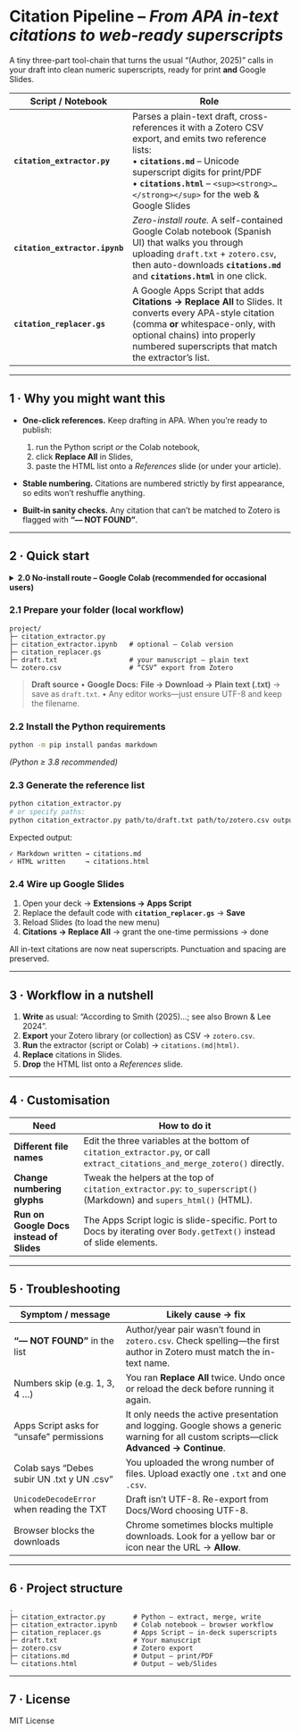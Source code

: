 # Citation Pipeline – *From APA in-text citations to web-ready superscripts*

A tiny three-part tool-chain that turns the usual “(Author, 2025)” calls in your draft into clean numeric superscripts, ready for print **and** Google Slides.

| Script / Notebook              | Role                                                                                                                                                                                                                                                                     |
| ------------------------------ | ------------------------------------------------------------------------------------------------------------------------------------------------------------------------------------------------------------------------------------------------------------------------ |
| **`citation_extractor.py`**    | Parses a plain-text draft, cross-references it with a Zotero CSV export, and emits two reference lists: <br>• **`citations.md`** – Unicode superscript digits for print/PDF <br>• **`citations.html`** – `<sup><strong>…</strong></sup>` for the web & Google Slides |
| **`citation_extractor.ipynb`** | *Zero-install route.* A self-contained Google Colab notebook (Spanish UI) that walks you through uploading `draft.txt` + `zotero.csv`, then auto-downloads **`citations.md`** and **`citations.html`** in one click.                                                      |
| **`citation_replacer.gs`**     | A Google Apps Script that adds **Citations → Replace All** to Slides. It converts every APA-style citation (comma **or** whitespace-only, with optional chains) into properly numbered superscripts that match the extractor’s list.                                       |

---

## 1 · Why you might want this

* **One-click references.** Keep drafting in APA. When you’re ready to publish:

  1. run the Python script *or* the Colab notebook,
  2. click **Replace All** in Slides,
  3. paste the HTML list onto a *References* slide (or under your article).

* **Stable numbering.** Citations are numbered strictly by first appearance, so edits won’t reshuffle anything.

* **Built-in sanity checks.** Any citation that can’t be matched to Zotero is flagged with **“— NOT FOUND”**.

---

## 2 · Quick start

<details>
<summary><strong>2.0  No-install route – Google Colab (recommended for occasional users)</strong></summary>

1. **Open the notebook** → <https://colab.research.google.com/github/arenkis/endeavor-citations/>  
   (or click the “Open in Colab” badge in this repo).

2. Click **Runtime → Run all**.  
   When prompted, upload **`draft.txt`** and **`zotero.csv`**.

3. Wait ⏱ 15-30 s. Colab will:

   * clean the workspace,  
   * generate **`citations.md`** & **`citations.html`**,  
   * trigger both downloads automatically.

4. Drop the HTML list onto your *References* slide, then run **Citations → Replace All** in Slides.

¡Eso es todo!
</details>

### 2.1 Prepare your folder (local workflow)

```text
project/
├─ citation_extractor.py
├─ citation_extractor.ipynb   # optional – Colab version
├─ citation_replacer.gs
├─ draft.txt                  # your manuscript – plain text
└─ zotero.csv                 # “CSV” export from Zotero
````

> **Draft source**
> • **Google Docs:** **File → Download → Plain text (.txt)** → save as `draft.txt`.
> • Any editor works—just ensure UTF-8 and keep the filename.

### 2.2 Install the Python requirements

```bash
python -m pip install pandas markdown
```

*(Python ≥ 3.8 recommended)*

### 2.3 Generate the reference list

```bash
python citation_extractor.py
# or specify paths:
python citation_extractor.py path/to/draft.txt path/to/zotero.csv output.md
```

Expected output:

```
✓ Markdown written → citations.md
✓ HTML written     → citations.html
```

### 2.4 Wire up Google Slides

1. Open your deck → **Extensions → Apps Script**
2. Replace the default code with **`citation_replacer.gs`** → **Save**
3. Reload Slides (to load the new menu)
4. **Citations → Replace All** → grant the one-time permissions → done

All in-text citations are now neat superscripts. Punctuation and spacing are preserved.

---

## 3 · Workflow in a nutshell

1. **Write** as usual: “According to Smith (2025)…; see also Brown & Lee 2024”.
2. **Export** your Zotero library (or collection) as CSV → `zotero.csv`.
3. **Run** the extractor (script or Colab) → `citations.(md|html)`.
4. **Replace** citations in Slides.
5. **Drop** the HTML list onto a *References* slide.

---

## 4 · Customisation

| Need                                     | How to do it                                                                                                                |
| ---------------------------------------- | --------------------------------------------------------------------------------------------------------------------------- |
| **Different file names**                 | Edit the three variables at the bottom of `citation_extractor.py`, or call `extract_citations_and_merge_zotero()` directly. |
| **Change numbering glyphs**              | Tweak the helpers at the top of `citation_extractor.py`: `to_superscript()` (Markdown) and `supers_html()` (HTML).          |
| **Run on Google Docs instead of Slides** | The Apps Script logic is slide-specific. Port to Docs by iterating over `Body.getText()` instead of slide elements.         |

---

## 5 · Troubleshooting

| Symptom / message                          | Likely cause → fix                                                                                                                      |
| ------------------------------------------ | --------------------------------------------------------------------------------------------------------------------------------------- |
| **“— NOT FOUND”** in the list              | Author/year pair wasn’t found in `zotero.csv`. Check spelling—the first author in Zotero must match the in-text name.                   |
| Numbers skip (e.g. 1, 3, 4 …)              | You ran **Replace All** twice. Undo once or reload the deck before running it again.                                                    |
| Apps Script asks for “unsafe” permissions  | It only needs the active presentation and logging. Google shows a generic warning for all custom scripts—click **Advanced → Continue**. |
| Colab says “Debes subir UN .txt y UN .csv” | You uploaded the wrong number of files. Upload exactly one `.txt` and one `.csv`.                                                       |
| `UnicodeDecodeError` when reading the TXT  | Draft isn’t UTF-8. Re-export from Docs/Word choosing UTF-8.                                                                             |
| Browser blocks the downloads               | Chrome sometimes blocks multiple downloads. Look for a yellow bar or icon near the URL → **Allow**.                                     |

---

## 6 · Project structure

```text
.
├─ citation_extractor.py       # Python – extract, merge, write
├─ citation_extractor.ipynb    # Colab notebook – browser workflow
├─ citation_replacer.gs        # Apps Script – in-deck superscripts
├─ draft.txt                   # Your manuscript
├─ zotero.csv                  # Zotero export
├─ citations.md                # Output – print/PDF
└─ citations.html              # Output – web/Slides
```

---

## 7 · License

MIT License